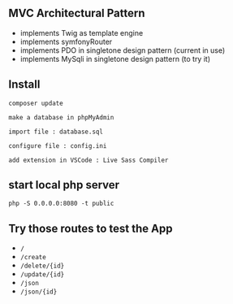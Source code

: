 ## MVC Architectural Pattern

- implements Twig as template engine
- implements symfonyRouter
- implements PDO in singletone design pattern (current in use)
- implements MySqli in singletone design pattern (to try it)

## Install

```
composer update
```

`make a database in phpMyAdmin`

`import file : database.sql`

`configure file : config.ini`

`add extension in VSCode : Live Sass Compiler`

## start local php server

 `php -S 0.0.0.0:8080 -t public`

## Try those routes to test the App

- `/`
- `/create`
- `/delete/{id}`
- `/update/{id}`
- `/json`
- `/json/{id}`

 
